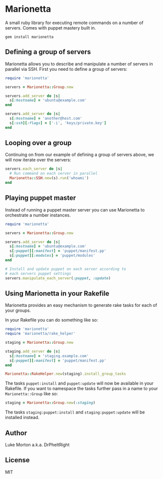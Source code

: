# Marionetta

A small ruby library for executing remote commands on a number
of servers. Comes with puppet mastery built in.

```
gem install marionetta
```

## Defining a group of servers

Marionetta allows you to describe and manipulate a number of
servers in parallel via SSH. First you need to define a group
of servers:

``` ruby
require 'marionetta'

servers = Marionetta::Group.new

servers.add_server do |s|
  s[:hostname] = 'ubuntu@example.com'
end

servers.add_server do |s|
  s[:hostname] = 'another@host.com'
  s[:ssh][:flags] = ['-i', 'keys/private.key']
end
```

## Looping over a group

Continuing on from our example of defining a group of servers
above, we will now iterate over the servers:

``` ruby
servers.each_server do |s|
  # Run command on each server in parallel
  Marionetta::SSH.new(s).run('whoami')
end
```

## Playing puppet master

Instead of running a puppet master server you can use
Marionetta to orchestrate a number instances.

``` ruby
require 'marionetta'

servers = Marionetta::Group.new

servers.add_server do |s|
  s[:hostname] = 'ubuntu@example.com'
  s[:puppet][:manifest] = 'puppet/manifest.pp'
  s[:puppet][:modules] = 'puppet/modules'
end

# Install and update puppet on each server according to
# each servers puppet settings
servers.manipulate_each_server(:puppet, :update)
```

## Using Marionetta in your Rakefile

Marionetta provides an easy mechanism to generate rake tasks
for each of your groups.

In your Rakefile you can do something like so:

``` ruby
require 'marionetta'
require 'marionetta/rake_helper'

staging = Marionetta::Group.new

staging.add_server do |s|
  s[:hostname] = 'staging.example.com'
  s[:puppet][:manifest] = 'puppet/manifest.pp'
end

Marionetta::RakeHelper.new(staging).install_group_tasks
```

The tasks `puppet:install` and `puppet:update` will now be
available in your Rakefile. If you want to namespace the tasks
further pass in a name to your `Marionetta::Group` like so:

``` ruby
staging = Marionetta::Group.new(:staging)
```

The tasks `staging:puppet:install` and `staging:puppet:update`
will be installed instead.

## Author

Luke Morton a.k.a. DrPheltRight

## License

MIT